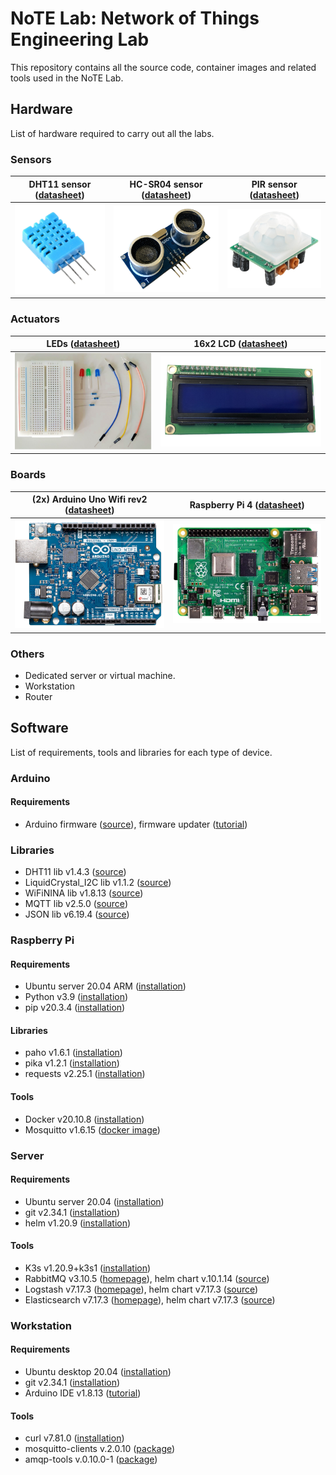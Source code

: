 # NoTE Lab: Network of Things Engineering Lab

This repository contains all the source code, container images and related tools used in the NoTE Lab.

## Hardware

List of hardware required to carry out all the labs.

### Sensors

| DHT11 sensor ([datasheet](https://www.velleman.eu/downloads/29/vma311_a4v01.pdf)) | HC-SR04 sensor ([datasheet](https://joy-it.net/files/files/Produkte/SEN-US01/SEN-US01\%20Datasheet\%20(English).pdf)) | PIR sensor ([datasheet](http://www.openplatform.cc/index.php/home/index/details/apiid/38)) |
| :-----------------------------: | :-----------------------------:| :--------------------------:|
| ![alt text](images/DHT11.png)   | ![alt text](images/hcsr04.png) | ![alt text](images/pir.png) |


### Actuators

| LEDs ([datasheet](https://asset.re-in.de/add/160267/c1/-/en/001661532DS01/DA_Barthelme-LED-Sortiment-Kaltweiss-Warmweiss-Gelb-Blau-Rot-Gruen-Rund-5mm.pdf)) | 16x2 LCD ([datasheet](https://joy-it.net/files/files/Produkte/SBC-LCD16x2/SBC-LCD16x2_Manual_2021-04-07.pdf)) |
| :----------------------------: | :--------------------------:| 
| ![alt text](images/leds.png)   | ![alt text](images/lcd.png) |


### Boards

| (2x) Arduino Uno Wifi rev2 ([datasheet](https://content.arduino.cc/assets/Pinout-UNOwifirev2_latest.pdf)) | Raspberry Pi 4 ([datasheet](https://datasheets.raspberrypi.com/rpi4/raspberry-pi-4-product-brief.pdf)) |
| :----------------------------: | :--------------------------:| 
| ![alt text](images/arduino.png)   | ![alt text](images/rpi.png) |


### Others

- Dedicated server or virtual machine.
- Workstation
- Router


## Software

List of requirements, tools and libraries for each type of device.

### Arduino

#### Requirements

- Arduino firmware ([source](https://github.com/arduino/nina-fw)), firmware updater ([tutorial](https://docs.arduino.cc/tutorials/generic/firmware-updater))

### Libraries
- DHT11 lib v1.4.3 ([source](https://github.com/adafruit/DHT-sensor-library))
- LiquidCrystal_I2C lib v1.1.2 ([source](https://github.com/johnrickman/LiquidCrystal_I2C))
- WiFiNINA lib v1.8.13 ([source](https://github.com/arduino-libraries/WiFiNINA))
- MQTT lib v2.5.0 ([source](https://github.com/256dpi/arduino-mqtt))
- JSON lib v6.19.4 ([source](https://github.com/bblanchon/ArduinoJson))


### Raspberry Pi

#### Requirements
- Ubuntu server 20.04 ARM ([installation](https://ubuntu.com/tutorials/how-to-install-ubuntu-on-your-raspberry-pi))
- Python v3.9 ([installation](https://www.python.org/downloads/))
- pip v20.3.4 ([installation](https://packaging.python.org/en/latest/tutorials/installing-packages/))

#### Libraries
- paho v1.6.1 ([installation](https://www.eclipse.org/paho/index.php?page=clients/python/index.php))
- pika v1.2.1 ([installation](https://pika.readthedocs.io/en/stable/))
- requests v2.25.1 ([installation](https://docs.python-requests.org/en/latest/user/install/))

#### Tools
- Docker v20.10.8 ([installation](https://docs.docker.com/engine/install/ubuntu/))
- Mosquitto v1.6.15 ([docker image](https://hub.docker.com/_/eclipse-mosquitto))




### Server

#### Requirements
- Ubuntu server 20.04 ([installation](https://ubuntu.com/tutorials/install-ubuntu-server))
- git v2.34.1 ([installation](https://git-scm.com/download/linux))
- helm v1.20.9 ([installation](https://helm.sh/docs/intro/install/#from-script))

#### Tools
- K3s v1.20.9+k3s1 ([installation](https://rancher.com/docs/k3s/latest/en/installation/install-options/))
- RabbitMQ v3.10.5 ([homepage](https://www.rabbitmq.com/)), helm chart v.10.1.14 ([source](https://github.com/bitnami/charts/tree/master/bitnami/rabbitmq))
- Logstash v7.17.3 ([homepage](https://www.elastic.co/logstash/)), helm chart v7.17.3 ([source](https://github.com/elastic/helm-charts/tree/7.17/logstash))
- Elasticsearch v7.17.3 ([homepage](https://www.elastic.co/elasticsearch/)), helm chart v7.17.3 ([source](https://github.com/elastic/helm-charts/tree/7.17/elasticsearch))




### Workstation

#### Requirements
- Ubuntu desktop 20.04 ([installation](https://ubuntu.com/tutorials/install-ubuntu-desktop))
- git v2.34.1 ([installation](https://git-scm.com/download/linux))
- Arduino IDE v1.8.13 ([tutorial](https://www.arduino.cc/en/Guide/Linux))

#### Tools
- curl v7.81.0 ([installation](https://curl.se/download.html))
- mosquitto-clients v.2.0.10 ([package](https://packages.ubuntu.com/focal/mosquitto-clients))
- amqp-tools v.0.10.0-1 ([package](https://packages.ubuntu.com/focal/amqp-tools))